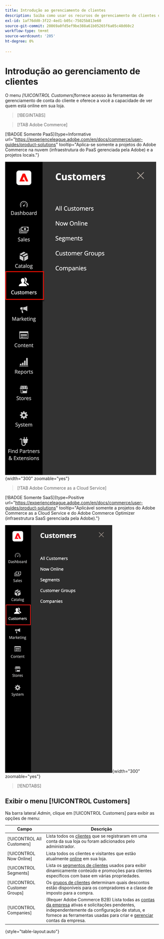 ```yaml
---
title: Introdução ao gerenciamento de clientes
description: Saiba como usar os recursos de gerenciamento de clientes do Commerce para aprimorar a experiência do cliente em sua loja.
exl-id: 1af76dd0-3f22-4ed1-b05c-75025b813e60
source-git-commit: 20869a0fd5ef9be388a61b05265f6a05c48d60c2
workflow-type: tm+mt
source-wordcount: '205'
ht-degree: 0%

---
```


# Introdução ao gerenciamento de clientes

O menu _[!UICONTROL Customers]_&#x200B;fornece acesso às ferramentas de gerenciamento de conta do cliente e oferece a você a capacidade de ver quem está online em sua loja.

>[!BEGINTABS]

>[!TAB Adobe Commerce]

[!BADGE Somente PaaS]{type=Informative url="https://experienceleague.adobe.com/en/docs/commerce/user-guides/product-solutions" tooltip="Aplica-se somente a projetos do Adobe Commerce na nuvem (infraestrutura do PaaS gerenciada pela Adobe) e a projetos locais."}

![Menu Clientes](assets/admin-menu-customers.png){width="300" zoomable="yes"}

>[!TAB Adobe Commerce as a Cloud Service]

[!BADGE Somente SaaS]{type=Positive url="https://experienceleague.adobe.com/en/docs/commerce/user-guides/product-solutions" tooltip="Aplicável somente a projetos do Adobe Commerce as a Cloud Service e do Adobe Commerce Optimizer (infraestrutura SaaS gerenciada pela Adobe)."}

![Menu Clientes](assets/admin-menu-customers-accs.png){width="300" zoomable="yes"}

>[!ENDTABS]

## Exibir o menu [!UICONTROL Customers]

Na barra lateral _Admin_, clique em [!UICONTROL Customers] para exibir as opções de menu:

| Campo | Descrição |
|---|---|
| [!UICONTROL All Customers] | Lista todos os [clientes](../customers/customers-all.md) que se registraram em uma conta da sua loja ou foram adicionados pelo administrador. |
| [!UICONTROL Now Online] | Lista todos os clientes e visitantes que estão atualmente [online](../customers/now-online.md) em sua loja. |
| [!UICONTROL Segments] | Lista os [segmentos de clientes](../customers/customer-segments.md) usados para exibir dinamicamente conteúdo e promoções para clientes específicos com base em várias propriedades. |
| [!UICONTROL Customer Groups] | Os [grupos de clientes](../customers/customer-groups.md) determinam quais descontos estão disponíveis para os compradores e a classe de imposto para a compra. |
| [!UICONTROL Companies] | (Requer Adobe Commerce B2B) Lista todas as [contas da empresa](../b2b/account-companies.md) ativas e solicitações pendentes, independentemente da configuração de status, e fornece as ferramentas usadas para criar e [gerenciar](../b2b/account-company-manage.md) contas da empresa. |

{style="table-layout:auto"}
